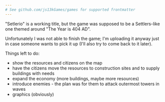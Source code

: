 ```yaml
---
# See github.com/js13kGames/games for supported frontmatter
---
```

"Setlerio" is a working title, but the game was supposed to be a Settlers-like one themed around "The Year is 404 AD".

Unfortunately I was not able to finish the game; I'm uploading it anyway just in case someone wants to pick it up (I'll also try to come back to it later).

Things left to do:
- show the resources and citizens on the map
- have the citizens move the resources to construction sites and to supply buildings with needs
- expand the economy (more buildings, maybe more resources)
- introduce enemies - the plan was for them to attack outermost towers in waves
- graphics (obviously)